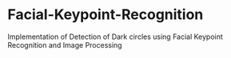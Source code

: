 # Facial-Keypoint-Recognition
Implementation of Detection of Dark circles using Facial Keypoint Recognition and Image Processing
